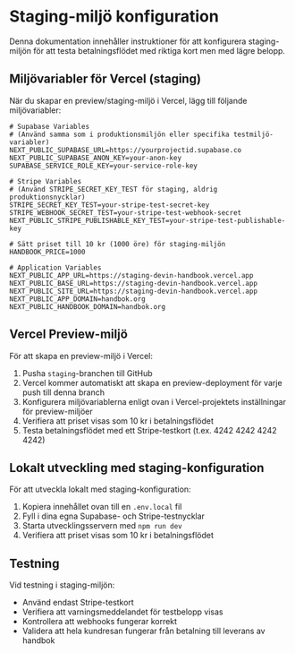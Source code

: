 # Staging-miljö konfiguration

Denna dokumentation innehåller instruktioner för att konfigurera staging-miljön för att testa betalningsflödet med riktiga kort men med lägre belopp.

## Miljövariabler för Vercel (staging)

När du skapar en preview/staging-miljö i Vercel, lägg till följande miljövariabler:

```
# Supabase Variables
# (Använd samma som i produktionsmiljön eller specifika testmiljö-variabler)
NEXT_PUBLIC_SUPABASE_URL=https://yourprojectid.supabase.co
NEXT_PUBLIC_SUPABASE_ANON_KEY=your-anon-key
SUPABASE_SERVICE_ROLE_KEY=your-service-role-key

# Stripe Variables 
# (Använd STRIPE_SECRET_KEY_TEST för staging, aldrig produktionsnycklar)
STRIPE_SECRET_KEY_TEST=your-stripe-test-secret-key
STRIPE_WEBHOOK_SECRET_TEST=your-stripe-test-webhook-secret
NEXT_PUBLIC_STRIPE_PUBLISHABLE_KEY_TEST=your-stripe-test-publishable-key

# Sätt priset till 10 kr (1000 öre) för staging-miljön
HANDBOOK_PRICE=1000

# Application Variables
NEXT_PUBLIC_APP_URL=https://staging-devin-handbook.vercel.app
NEXT_PUBLIC_BASE_URL=https://staging-devin-handbook.vercel.app
NEXT_PUBLIC_SITE_URL=https://staging-devin-handbook.vercel.app
NEXT_PUBLIC_APP_DOMAIN=handbok.org
NEXT_PUBLIC_HANDBOOK_DOMAIN=handbok.org
```

## Vercel Preview-miljö

För att skapa en preview-miljö i Vercel:

1. Pusha `staging`-branchen till GitHub
2. Vercel kommer automatiskt att skapa en preview-deployment för varje push till denna branch
3. Konfigurera miljövariablerna enligt ovan i Vercel-projektets inställningar för preview-miljöer
4. Verifiera att priset visas som 10 kr i betalningsflödet
5. Testa betalningsflödet med ett Stripe-testkort (t.ex. 4242 4242 4242 4242)

## Lokalt utveckling med staging-konfiguration

För att utveckla lokalt med staging-konfiguration:

1. Kopiera innehållet ovan till en `.env.local` fil
2. Fyll i dina egna Supabase- och Stripe-testnycklar
3. Starta utvecklingsservern med `npm run dev`
4. Verifiera att priset visas som 10 kr i betalningsflödet

## Testning

Vid testning i staging-miljön:
- Använd endast Stripe-testkort
- Verifiera att varningsmeddelandet för testbelopp visas
- Kontrollera att webhooks fungerar korrekt
- Validera att hela kundresan fungerar från betalning till leverans av handbok 